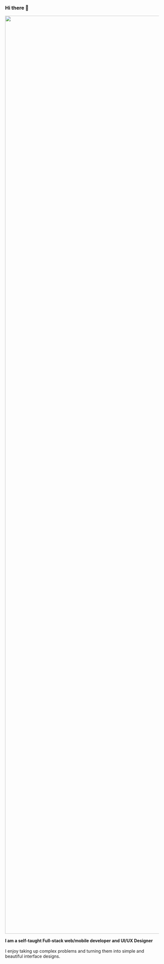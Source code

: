 ### Hi there 👋

<!--
**Abhijitcoding97/Abhijitcoding97** is a ✨ _special_ ✨ repository because its `README.md` (this file) appears on your GitHub profile.

Here are some ideas to get you started:

- 🔭 I’m currently working on ...
- 🌱 I’m currently learning ...
- 👯 I’m looking to collaborate on ...
- 🤔 I’m looking for help with ...
- 💬 Ask me about ...
- 📫 How to reach me: ...
- 😄 Pronouns: ...
- ⚡ Fun fact: ...
-->
<img src="https://Abhijitcoding97.github.io/Assignment.github.io/assets/img/Atext.png" width="3000" />
<br />

**I am a self-taught Full-stack web/mobile developer and UI/UX Designer**
<br/><br/>I enjoy taking up complex problems and turning them into simple and beautiful interface designs. 
<br/><br/>
